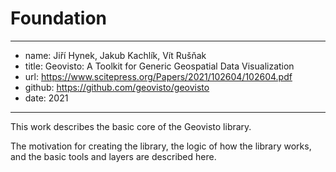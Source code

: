 
# Foundation

---
  - name: Jiří Hynek, Jakub Kachlík, Vít Rušňak
  - title: Geovisto: A Toolkit for Generic Geospatial Data Visualization
  - url: https://www.scitepress.org/Papers/2021/102604/102604.pdf
  - github: https://github.com/geovisto/geovisto
  - date: 2021
---


This work describes the basic core of the Geovisto library.

<!-- truncate -->

The motivation for creating the library, the logic of how the library works, and the basic tools and layers are described here.

